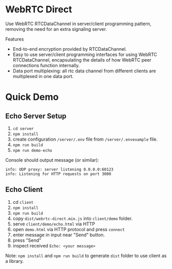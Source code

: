 # WebRTC Direct

Use WebRTC RTCDataChannel in server/client programming pattern, removing the need for an extra signaling server.

Features

-   End-to-end encryption provided by RTCDataChannel.
-   Easy to use server/client programming interfaces for using WebRTC RTCDataChannel, encapsulating the details of how WebRTC peer connections function internally.
-   Data port multiplexing: all rtc data channel from different clients are multiplexed in one data port.

# Quick Demo

## Echo Server Setup

1.  `cd server`
2.  `npm install`
3.  create configuration `/server/.env` file from `/server/.envexample` file.
4.  `npm run build`
5.  `npm run demo-echo`

Console should output message (or similar):

```
info: UDP proxy: server listening 0.0.0.0:60123
info: Listening for HTTP requests on port 3000
```

## Echo Client

1.  cd `client`
2.  `npm install`
3.  `npm run build`
4.  copy `dist/webrtc-direct.min.js` into `client/demo` folder.
5.  serve `client/demo/echo.html` via HTTP
6.  open `demo.html` via HTTP protocol and press `connect`
7.  enter message in input near "Send" button.
8.  press "Send"
9.  inspect received `Echo: <your message>`

Note: `npm install` and `npm run build` to generate `dist` folder to use client as a library.
